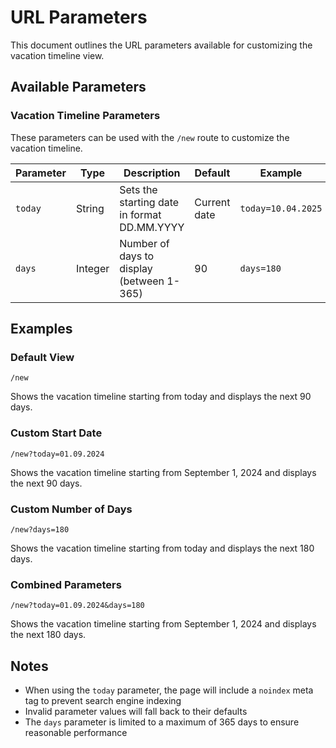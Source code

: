 # URL Parameters

This document outlines the URL parameters available for customizing the vacation timeline view.

## Available Parameters

### Vacation Timeline Parameters

These parameters can be used with the `/new` route to customize the vacation timeline.

| Parameter | Type    | Description                                         | Default       | Example           |
|-----------|---------|-----------------------------------------------------|---------------|-------------------|
| `today`   | String  | Sets the starting date in format DD.MM.YYYY         | Current date  | `today=10.04.2025`|
| `days`    | Integer | Number of days to display (between 1-365)           | 90            | `days=180`        |

## Examples

### Default View
```
/new
```
Shows the vacation timeline starting from today and displays the next 90 days.

### Custom Start Date
```
/new?today=01.09.2024
```
Shows the vacation timeline starting from September 1, 2024 and displays the next 90 days.

### Custom Number of Days
```
/new?days=180
```
Shows the vacation timeline starting from today and displays the next 180 days.

### Combined Parameters
```
/new?today=01.09.2024&days=180
```
Shows the vacation timeline starting from September 1, 2024 and displays the next 180 days.

## Notes

- When using the `today` parameter, the page will include a `noindex` meta tag to prevent search engine indexing
- Invalid parameter values will fall back to their defaults
- The `days` parameter is limited to a maximum of 365 days to ensure reasonable performance 
